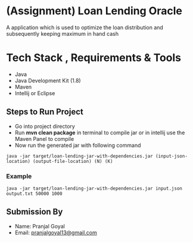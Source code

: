 # (Assignment) Loan Lending Oracle
A application which is used to optimize the loan distribution and subsequently keeping maximum in hand cash

# Tech Stack , Requirements & Tools
- Java
- Java Development Kit (1.8)
- Maven
- Intellij or Eclipse


## Steps to Run Project
- Go into project directory 
- Run **mvn clean package** in terminal to compile jar or in intellij use the Maven Panel to compile
- Now run the generated jar with following command
```
java -jar target/loan-lending-jar-with-dependencies.jar (input-json-location) (output-file-location) (N) (K)
```

### Example
```
java -jar target/loan-lending-jar-with-dependencies.jar input.json output.txt 50000 1000
```

## Submission By
- Name: Pranjal Goyal 
- Email: pranjalgoyal13@gmail.com
